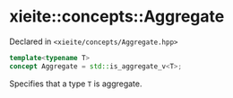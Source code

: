 # xieite::concepts::Aggregate
Declared in `<xieite/concepts/Aggregate.hpp>`
```cpp
template<typename T>
concept Aggregate = std::is_aggregate_v<T>;
```
Specifies that a type `T` is aggregate.
